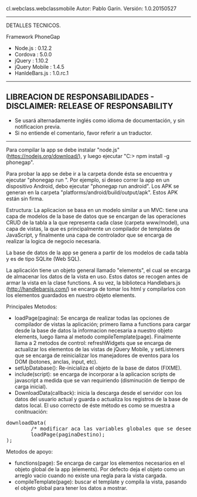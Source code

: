 cl.webclass.webclassmobile
Autor: Pablo Garín.
Versión: 1.0.20150527

-----------------------------
DETALLES TECNICOS.

Framework PhoneGap

- Node.js       : 0.12.2
- Cordova       : 5.0.0
- jQuery        : 1.10.2
- jQuery Mobile : 1.4.5
- HanldeBars.js : 1.0.rc.1

-----------------------------

LIBREACION DE RESPONSABILIDADES - DISCLAIMER: RELEASE OF RESPONSABILITY
-----------------------------
- Se usará alternadamente inglés como idioma de documentación, y sin notificacion previa.
- Si no entiende el comentario, favor referir a un traductor.

-----------------------------

Para compilar la app se debe instalar "node.js" (https://nodejs.org/download/),
y luego ejecutar "C:\> npm install -g phonegap". 

Para probar la app se debe ir a la carpeta donde ésta se encuentra y ejecutar "phonegap 
run <plataforma>". Por ejemplo, si deseo correr la app en un dispositivo Android, debo ejecutar 
"phonegap run android". Los APK se generan en la carpeta "platforms/android/build/output/apk". 
Estos APK están sin firma.

Estructura: La aplicacion se basa en un modelo similar a un MVC:
tiene una capa de modelos de la base de datos que se encargan de las
operaciones CRUD de la tabla a la que representa cada clase (carpeta 
www/model), una capa de vistas, la que es principalmente un compilador
de templates de JavaScript, y finalmente una capa de controlador que se
encarga de realizar la logica de negocio necesaria.

La base de datos de la app se genera a partir de los 
modelos de cada tabla y es de tipo SQLite (Web SQL). 

La aplicación tiene un objeto general llamado "elements",
el cual se encarga de almacenar los datos de la vista en uso. Estos 
datos se recogen antes de armar la vista en la clase functions. A su 
vez, la biblioteca Handlebars.js (http://handlebarsjs.com/) se encarga
de tomar los html y compilarlos con los elementos guardados en nuestro 
objeto elements.

Principales Metodos: 
- loadPage(pagina): Se encarga de realizar todas las opciones de
  compilador de vistas la aplicación; primero llama a functions para cargar 
  desde la base de datos la informacion necesaria a nuestro objeto elements,
  luego llama al metodo compileTemplate(page). Finalmente llama a 2 metodos
  de control: refreshWidgets que se encarga de actualizar los elementos de
  las vistas de jQuery Mobile, y setListeners que se encarga de reinicializar
  los manejadores de eventos para los DOM (botones, anclas, input, etc).
- setUpDatabase(): Re-inicializa el objeto de la base de datos (FIXME).
- include(script): se encarga de incorporar a la aplicacion scripts de
  javascript a medida que se van requiriendo (disminución de tiempo de 
  carga inicial).
- DownloadData(callback): inicia la descarga desde el servidor con los
  datos del usuario actual y guarda o actualiza los registros de la base 
  de datos local. El uso correcto de éste método es como se muestra a conitnuación:
<pre>downloadData(
		/* modificar aca las variables globales que se deseen */
		loadPage(paginaDestino);
);</pre>
Metodos de apoyo:
- functions(page): Se encarga de cargar los elementos necesarios en el
  objeto global de la app (elements). Por defecto deja el objeto como un
  arreglo vacio cuando no existe una regla para la vista cargada.
- compileTemplate(page): buscar el template y compila la vista, pasando el
  objeto global para tener los datos a mostrar.
